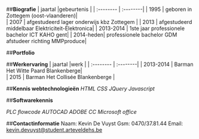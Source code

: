 ##**Biografie**
| jaartal   |gebeurtenis |
| :-------- | :--------|
| 1995  	| geboren in Zottegem (oost-vlaanderen)|  
| 2007    	| afgestudeerd lager onderwijs kbz Zottegem |
| 2013      | afgestudeerd middelbaar Elektriciteit-Elektronica| 
| 2013-2014 | 1ste jaar professionele bachelor ICT KAHO gent| 
| 2014-heden| professionele bachelor GDM afstudeer richting MMPproduce| 

##**Portfolio**

##**Werkervaring**
| jaartal   |werk |
| :-------- | :--------|
| 2013-2014  	| Barman Het Witte Paard Blankenberge|  
| 2015    	| Barman Het Collisée Blankenberge |

##**Kennis webtechnologieën**
*HTML*
*CSS*
*JQuery*
*Javascript*

##**Softwarekennis**

*PLC*
*flowcode*
*AUTOCAD*
*ADOBE CC*
*Microsoft office*

##**Contactinformatie**
Naam: Kevin De Vuyst
Gsm: 0470/37.81.44
Email: kevin.devuyst@student.arteveldehs.be